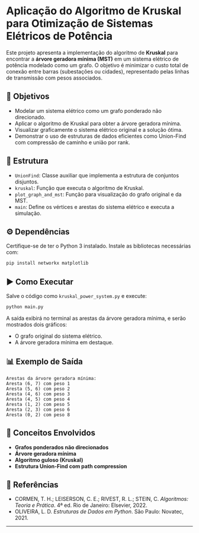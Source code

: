
# Aplicação do Algoritmo de Kruskal para Otimização de Sistemas Elétricos de Potência

Este projeto apresenta a implementação do algoritmo de **Kruskal** para encontrar a **árvore geradora mínima (MST)** em um sistema elétrico de potência modelado como um grafo. O objetivo é minimizar o custo total de conexão entre barras (subestações ou cidades), representado pelas linhas de transmissão com pesos associados.

## 📌 Objetivos

* Modelar um sistema elétrico como um grafo ponderado não direcionado.
* Aplicar o algoritmo de Kruskal para obter a árvore geradora mínima.
* Visualizar graficamente o sistema elétrico original e a solução ótima.
* Demonstrar o uso de estruturas de dados eficientes como Union-Find com compressão de caminho e união por rank.

## 📂 Estrutura

* `UnionFind`: Classe auxiliar que implementa a estrutura de conjuntos disjuntos.
* `kruskal`: Função que executa o algoritmo de Kruskal.
* `plot_graph_and_mst`: Função para visualização do grafo original e da MST.
* `main`: Define os vértices e arestas do sistema elétrico e executa a simulação.

## ⚙️ Dependências

Certifique-se de ter o Python 3 instalado. Instale as bibliotecas necessárias com:

```bash
pip install networkx matplotlib
```

## ▶️ Como Executar

Salve o código como `kruskal_power_system.py` e execute:

```bash
python main.py
```

A saída exibirá no terminal as arestas da árvore geradora mínima, e serão mostrados dois gráficos:

* O grafo original do sistema elétrico.
* A árvore geradora mínima em destaque.

## 📊 Exemplo de Saída

```text
Arestas da árvore geradora mínima:
Aresta (6, 7) com peso 1
Aresta (5, 6) com peso 2
Aresta (4, 6) com peso 3
Aresta (4, 5) com peso 4
Aresta (1, 2) com peso 5
Aresta (2, 3) com peso 6
Aresta (0, 2) com peso 8
```

## 🧠 Conceitos Envolvidos

* **Grafos ponderados não direcionados**
* **Árvore geradora mínima**
* **Algoritmo guloso (Kruskal)**
* **Estrutura Union-Find com path compression**

## 📘 Referências

* CORMEN, T. H.; LEISERSON, C. E.; RIVEST, R. L.; STEIN, C. *Algoritmos: Teoria e Prática*. 4ª ed. Rio de Janeiro: Elsevier, 2022.
* OLIVEIRA, L. D. *Estruturas de Dados em Python*. São Paulo: Novatec, 2021.

---

